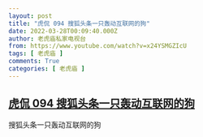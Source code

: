 ```yaml
---
layout: post
title: "虎侃 094 搜狐头条一只轰动互联网的狗"
date: 2022-03-28T00:09:40.000Z
author: 老虎庙私家电视台
from: https://www.youtube.com/watch?v=x24YSMGZIcU
tags: [ 老虎庙 ]
comments: True
categories: [ 老虎庙 ]
---
```

<!--1648426180000-->
[虎侃 094 搜狐头条一只轰动互联网的狗](https://www.youtube.com/watch?v=x24YSMGZIcU)
------

<div>
搜狐头条一只轰动互联网的狗
</div>
